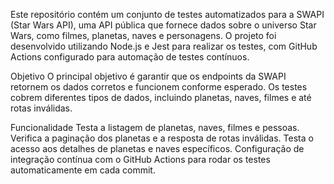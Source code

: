 Este repositório contém um conjunto de testes automatizados para a SWAPI (Star Wars API), uma API pública que fornece dados sobre o universo Star Wars, como filmes, planetas, naves e personagens. O projeto foi desenvolvido utilizando Node.js e Jest para realizar os testes, com GitHub Actions configurado para automação de testes contínuos.

Objetivo
O principal objetivo é garantir que os endpoints da SWAPI retornem os dados corretos e funcionem conforme esperado. Os testes cobrem diferentes tipos de dados, incluindo planetas, naves, filmes e até rotas inválidas.

Funcionalidade
Testa a listagem de planetas, naves, filmes e pessoas.
Verifica a paginação dos planetas e a resposta de rotas inválidas.
Testa o acesso aos detalhes de planetas e naves específicos.
Configuração de integração contínua com o GitHub Actions para rodar os testes automaticamente em cada commit.